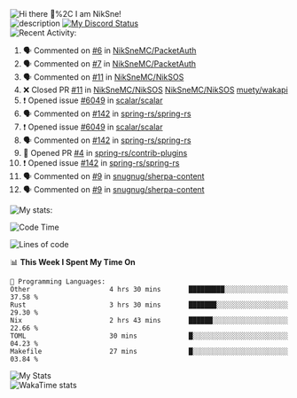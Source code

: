 <!-- Greeting -->
<picture>
	<source
		srcset="https://readme-typing-svg.herokuapp.com?font=Bad+Script&size=40&pause=1000&duration=2500&color=FFFFFF&vCenter=true&repeat=false&width=435&height=100&lines=Hi+there+%F0%9F%91%8B%2C+I+am+NikSne!"
		media="(prefers-color-scheme: dark)%2C (prefers-color-scheme: no-preference)"
	/>
	<source
		srcset="https://readme-typing-svg.herokuapp.com?font=Bad+Script&size=40&pause=1000&duration=2500&color=000000&vCenter=true&repeat=false&width=435&height=100&lines=Hi+there+%F0%9F%91%8B%2C+I+am+NikSne!"
		media="(prefers-color-scheme: light)"
	/>
	<img alt="Hi there 👋%2C I am NikSne!" src="https://readme-typing-svg.herokuapp.com?font=Bad+Script&size=40&pause=1000&duration=2500&color=FFFFFF&vCenter=true&repeat=false&width=435&height=100&lines=Hi+there+%F0%9F%91%8B%2C+I+am+NikSne!"/>
</picture>
<br>
<!-- Some facts -->
<picture>
	<source
		srcset="https://readme-typing-svg.herokuapp.com?font=Bad+Script&size=40&pause=1000&color=000000&vCenter=true&width=2190&height=100&lines=%E2%97%8F+%F0%9F%94%AD+I%E2%80%99m+currently+working+on+Wolfland;%E2%97%8F+%F0%9F%8C%B1+I%E2%80%99m+constantly+learning+something+new;%E2%97%8F+%F0%9F%93%AB+How+to+reach+me%3A+You+can+contact+me+on+Discord;%E2%97%8F+%E2%9A%A1+about+me%3A+I+love+coding%2C+I+am+Co-Owner+of+ShardMC+%26+technical+admin+of+the+%22Wolfland%22+Minecraft+server;●+❄%EF%B8%8F+I+use+NixOS+btw"
		media="(prefers-color-scheme: light)"
	/>
	<source
		srcset="https://readme-typing-svg.herokuapp.com?font=Bad+Script&size=40&pause=1000&color=FFFFFF&vCenter=true&width=2190&height=100&lines=%E2%97%8F+%F0%9F%94%AD+I%E2%80%99m+currently+working+on+Wolfland;%E2%97%8F+%F0%9F%8C%B1+I%E2%80%99m+constantly+learning+something+new;%E2%97%8F+%F0%9F%93%AB+How+to+reach+me%3A+You+can+contact+me+on+Discord;%E2%97%8F+%E2%9A%A1+about+me%3A+I+love+coding%2C+I+am+Co-Owner+of+ShardMC+%26+technical+admin+of+the+%22Wolfland%22+Minecraft+server;●+❄%EF%B8%8F+I+use+NixOS+btw"
		media="(prefers-color-scheme: dark)%2C (prefers-color-scheme: no-preference)"
	/>
	<img alt="description" src="https://readme-typing-svg.herokuapp.com?font=Bad+Script&size=40&pause=1000&color=FFFFFF&vCenter=true&width=2190&height=100&lines=%E2%97%8F+%F0%9F%94%AD+I%E2%80%99m+currently+working+on+Wolfland;%E2%97%8F+%F0%9F%8C%B1+I%E2%80%99m+constantly+learning+something+new;%E2%97%8F+%F0%9F%93%AB+How+to+reach+me%3A+You+can+contact+me+on+Discord;%E2%97%8F+%E2%9A%A1+about+me%3A+I+love+coding%2C+I+am+Co-Owner+of+ShardMC+%26+technical+admin+of+the+%22Wolfland%22+Minecraft+server;●+❄%EF%B8%8F+I+use+NixOS+btw"/>
</picture>
<!-- Social stuff: Discord status -->
<a href="https://discord.com/invite/hGxQgrYTD3" target="_blank">
	<picture>
		<source
			srcset="https://discord.c99.nl/widget/theme-4/760511113795207168.png"
			media="(prefers-color-scheme: dark)%2C (prefers-color-scheme: no-preference)"
		/>
		<source
			srcset="https://discord.c99.nl/widget/theme-5/760511113795207168.png"
			media="(prefers-color-scheme: light)"
		/>
		<img alt="My Discord Status" src="https://discord.c99.nl/widget/theme-4/760511113795207168.png"/>
	</picture>
</a>
<br>
<!-- Recent activity: label -->
<picture>
  <source
    srcset="https://readme-typing-svg.herokuapp.com?font=Bad+Script&size=30&pause=2000&duration=2500&color=FFFFFF&vCenter=true&repeat=false&width=435&height=50&lines=Recent+Activity%3A"
    media="(prefers-color-scheme: dark)%2C (prefers-color-scheme: no-preference)"
  />
  <source
    srcset="https://readme-typing-svg.herokuapp.com?font=Bad+Script&size=30&pause=2000&duration=2500&color=000000&vCenter=true&repeat=false&width=435&height=50&lines=Recent+Activity%3A"
    media="(prefers-color-scheme: light)"
  />
  <img alt="Recent Activity:" src="https://readme-typing-svg.herokuapp.com?font=Bad+Script&size=30&pause=2000&duration=2500&color=FFFFFF&vCenter=true&repeat=false&width=435&height=50&lines=Recent+Activity%3A"/>
</picture>

<!--START_SECTION:activity-->

1. 🗣 Commented on [#6](https://github.com/NikSneMC/PacketAuth/issues/6#issuecomment-3185391060) in [NikSneMC/PacketAuth](https://github.com/NikSneMC/PacketAuth)
2. 🗣 Commented on [#7](https://github.com/NikSneMC/PacketAuth/issues/7#issuecomment-3185345395) in [NikSneMC/PacketAuth](https://github.com/NikSneMC/PacketAuth)
3. 🗣 Commented on [#11](https://github.com/NikSneMC/NikSOS/pull/11#issuecomment-3161661181) in [NikSneMC/NikSOS](https://github.com/NikSneMC/NikSOS)
4. ❌ Closed PR [#11](https://github.com/NikSneMC/NikSOS/pull/11) in [NikSneMC/NikSOS](https://github.com/NikSneMC/NikSOS)
   [NikSneMC/NikSOS](https://github.com/NikSneMC/NikSOS)
   [muety/wakapi](https://github.com/muety/wakapi)
3. ❗ Opened issue [#6049](https://github.com/scalar/scalar/issues/6049) in
   [scalar/scalar](https://github.com/scalar/scalar)
4. 🗣 Commented on
   [#142](https://github.com/spring-rs/spring-rs/issues/142#issuecomment-2970275532)
   in [spring-rs/spring-rs](https://github.com/spring-rs/spring-rs)
5. ❗ Opened issue [#6049](https://github.com/scalar/scalar/issues/6049) in
   [scalar/scalar](https://github.com/scalar/scalar)
6. 🗣 Commented on
   [#142](https://github.com/spring-rs/spring-rs/issues/142#issuecomment-2970275532)
   in [spring-rs/spring-rs](https://github.com/spring-rs/spring-rs)
7. 💪 Opened PR [#4](https://github.com/spring-rs/contrib-plugins/pull/4) in
   [spring-rs/contrib-plugins](https://github.com/spring-rs/contrib-plugins)
8. ❗ Opened issue [#142](https://github.com/spring-rs/spring-rs/issues/142) in
   [spring-rs/spring-rs](https://github.com/spring-rs/spring-rs)
9. 🗣 Commented on
   [#9](https://github.com/snugnug/sherpa-content/pull/9#issuecomment-2953313501)
   in [snugnug/sherpa-content](https://github.com/snugnug/sherpa-content)
10. 🗣 Commented on
    [#9](https://github.com/snugnug/sherpa-content/pull/9#issuecomment-2953311906)
    in [snugnug/sherpa-content](https://github.com/snugnug/sherpa-content)

<!--END_SECTION:activity-->
<!-- Wakatime stats: label -->
<picture>
  <source
    srcset="https://readme-typing-svg.herokuapp.com?font=Bad+Script&size=30&pause=2000&duration=2500&color=FFFFFF&vCenter=true&repeat=false&width=435&height=50&lines=Some+stats%3A"
    media="(prefers-color-scheme: dark)%2C (prefers-color-scheme: no-preference)"
  />
  <source
    srcset="https://readme-typing-svg.herokuapp.com?font=Bad+Script&size=30&pause=2000&duration=2500&color=000000&vCenter=true&repeat=false&width=435&height=50&lines=Some+stats%3A"
    media="(prefers-color-scheme: light)"
  />
  <img alt="My stats:" src="https://readme-typing-svg.herokuapp.com?font=Bad+Script&size=30&pause=2000&duration=2500&color=FFFFFF&vCenter=true&repeat=false&width=435&height=50&lines=Some+stats%3A"/>
</picture>

<!--START_SECTION:wakatime-->
![Code Time](http://img.shields.io/badge/Code%20Time-1%2C573%20hrs%2021%20mins-blue)

![Lines of code](https://img.shields.io/badge/From%20Hello%20World%20I%27ve%20Written-1.8%20million%20lines%20of%20code-blue)

📊 **This Week I Spent My Time On** 

```text
💬 Programming Languages: 
Other                    4 hrs 30 mins       █████████░░░░░░░░░░░░░░░░   37.58 % 
Rust                     3 hrs 30 mins       ███████░░░░░░░░░░░░░░░░░░   29.30 % 
Nix                      2 hrs 43 mins       ██████░░░░░░░░░░░░░░░░░░░   22.66 % 
TOML                     30 mins             █░░░░░░░░░░░░░░░░░░░░░░░░   04.23 % 
Makefile                 27 mins             █░░░░░░░░░░░░░░░░░░░░░░░░   03.84 % 
```


<!--END_SECTION:wakatime-->
<!-- GitHub stats: account -->
<picture>
	<source
		srcset="https://github-readme-stats.niksne.ru/api?username=niksnemc&custom_title=&show_icons=true&theme=dark&hide_border=true"
		media="(prefers-color-scheme: dark)%2C (prefers-color-scheme: no-preference)"
	/>
	<source
		srcset="https://github-readme-stats.niksne.ru/api?username=niksnemc&custom_title=&show_icons=true&theme=light&hide_border=true"
		media="(prefers-color-scheme: light)"
	/>
	<img alt="My Stats" src="https://github-readme-stats.niksne.ru/api?username=niksnemc&custom_title=&show_icons=true&theme=dark&hide_border=true"/>
</picture>
<br>
<!-- GitHub stats: wakatime -->
<picture>
	<source
		srcset="https://github-readme-stats.niksne.ru/api/wakatime?username=niksne&theme=dark&layout=compact&hide_border=true&langs_count=16"
		media="(prefers-color-scheme: dark)%2C (prefers-color-scheme: no-preference)"
	/>
	<source
		srcset="https://github-readme-stats.niksne.ru/api/wakatime?username=niksne&theme=light&layout=compact&hide_border=true&langs_count=16"
		media="(prefers-color-scheme: light)"
	/>
	<img alt="WakaTime stats" src="https://github-readme-stats.niksne.ru/api/wakatime?username=niksne&theme=dark&layout=compact&hide_border=true&langs_count=16"/>
</picture>
<br>
